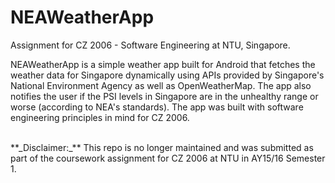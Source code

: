 # NEAWeatherApp
Assignment for CZ 2006 - Software Engineering at NTU, Singapore.

NEAWeatherApp is a simple weather app built for Android that fetches the weather data for Singapore dynamically using APIs provided by Singapore's National Environment Agency as well as OpenWeatherMap. The app also notifies the user if the PSI levels in Singapore are in the unhealthy range or worse (according to NEA's standards). The app was built with software engineering principles in mind for CZ 2006.

<br>
**_Disclaimer:_** This repo is no longer maintained and was submitted as part of the coursework assignment for CZ 2006 at NTU in AY15/16 Semester 1.

